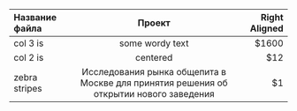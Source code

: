 | Название файла  | Проект  | Right Aligned |
| :------------ |:---------------:| -----:|
| col 3 is      | some wordy text | $1600 |
| col 2 is      | centered        |   $12 |
| zebra stripes | Исследования рынка общепита в Москве для принятия решения об открытии нового заведения        |    $1 |
